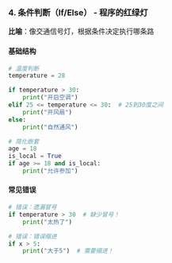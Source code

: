 ### 4. 条件判断（If/Else） - 程序的红绿灯

**比喻**：像交通信号灯，根据条件决定执行哪条路

#### 基础结构

```python
# 温度判断
temperature = 28

if temperature > 30:
    print("开启空调")
elif 25 <= temperature <= 30:  # 25到30度之间
    print("开风扇")
else:
    print("自然通风")

# 简化嵌套
age = 18
is_local = True
if age >= 18 and is_local:
    print("允许参加")
```

#### 常见错误

```python
# 错误：遗漏冒号
if temperature > 30  # 缺少冒号！
    print("太热了")

# 错误：错误缩进
if x > 5:
    print("大于5")  # 需要缩进！
```